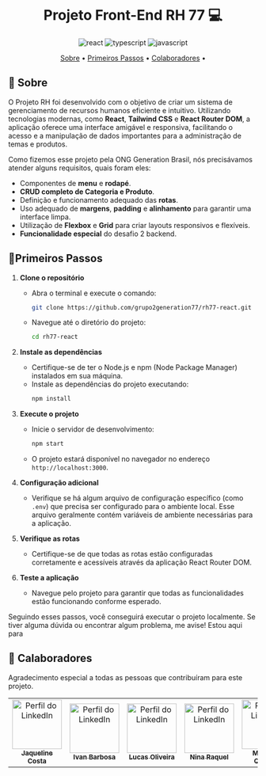 <div align="center">
  
[JAVASCRIPT__BADGE]: https://img.shields.io/badge/Javascript-000?style=for-the-badge&logo=javascript
[TYPESCRIPT__BADGE]: https://img.shields.io/badge/typescript-D4FAFF?style=for-the-badge&logo=typescript
[REACT__BADGE]: https://img.shields.io/badge/React-005CFE?style=for-the-badge&logo=react
  
</div>

<h1 align="center" style="font-weight: bold;">Projeto Front-End RH 77 💻</h1>

<div align="center">
  
![react][REACT__BADGE]
![typescript][TYPESCRIPT__BADGE]
![javascript][JAVASCRIPT__BADGE]

</div>

<p align="center">
 <a href="#about">Sobre</a> • 
 <a href="#started">Primeiros Passos</a> • 
  <a href="#colab">Colaboradores</a> •
</p>


<h2 id="about">📌 Sobre</h2>

O Projeto RH foi desenvolvido com o objetivo de criar um sistema de gerenciamento de recursos humanos eficiente e intuitivo. Utilizando tecnologias modernas, como **React**, **Tailwind CSS** e **React Router DOM**, a aplicação oferece uma interface amigável e responsiva, facilitando o acesso e a manipulação de dados importantes para a administração de temas e produtos.

Como fizemos esse projeto pela ONG Generation Brasil, nós precisávamos atender alguns requisitos, quais foram eles: 

- Componentes de **menu** e **rodapé**.
- **CRUD completo de Categoria e Produto**.
- Definição e funcionamento adequado das **rotas**.
- Uso adequado de **margens**, **padding** e **alinhamento** para garantir uma interface limpa.
- Utilização de **Flexbox** e **Grid** para criar layouts responsivos e flexíveis.
- **Funcionalidade especial** do desafio 2 backend.


<h2 id="started">🚀Primeiros Passos</h2>

1. **Clone o repositório**
   - Abra o terminal e execute o comando:
     ```sh
     git clone https://github.com/grupo2generation77/rh77-react.git
     ```
   - Navegue até o diretório do projeto:
     ```sh
     cd rh77-react
     ```

2. **Instale as dependências**
   - Certifique-se de ter o Node.js e npm (Node Package Manager) instalados em sua máquina.
   - Instale as dependências do projeto executando:
     ```sh
     npm install
     ```

3. **Execute o projeto**
   - Inicie o servidor de desenvolvimento:
     ```sh
     npm start
     ```
   - O projeto estará disponível no navegador no endereço `http://localhost:3000`.

4. **Configuração adicional**
   - Verifique se há algum arquivo de configuração específico (como `.env`) que precisa ser configurado para o ambiente local. Esse arquivo geralmente contém variáveis de ambiente necessárias para a aplicação.

5. **Verifique as rotas**
   - Certifique-se de que todas as rotas estão configuradas corretamente e acessíveis através da aplicação React Router DOM.

6. **Teste a aplicação**
   - Navegue pelo projeto para garantir que todas as funcionalidades estão funcionando conforme esperado.

Seguindo esses passos, você conseguirá executar o projeto localmente. Se tiver alguma dúvida ou encontrar algum problema, me avise! Estou aqui para 

<h2 id="colab">🤝 Calaboradores</h2>

Agradecimento especial a todas as pessoas que contribuíram para este projeto.

<table>
  <tr>
    <td align="center">
      <a href="#">
<img src="https://media.licdn.com/dms/image/v2/D4D03AQHhaZoYRKxtsg/profile-displayphoto-shrink_800_800/profile-displayphoto-shrink_800_800/0/1729899450213?e=1743638400&v=beta&t=IQKOLXKYW-dgsyhahqEpHNtViFOnW2zfsPOA8NClOq4" width="100px;" alt="Perfil do LinkedIn"/><br>
        <sub>
          <b>Jaqueline Costa</b>
        </sub>
      </a>
    </td>
    <td align="center">
      <a href="#">
       <img src="https://media.licdn.com/dms/image/v2/D4D03AQFjWcNyZu2Ptg/profile-displayphoto-shrink_800_800/profile-displayphoto-shrink_800_800/0/1719620770969?e=1743638400&v=beta&t=TkPfs7_n5gGAVjFBBEHTix6uUAa1aVLMqLk-5_1s7z0" width="100px;" alt="Perfil do LinkedIn"/><br>
        <sub>
          <b>Ivan Barbosa</b>
        </sub>
      </a>
    </td>
    <td align="center">
      <a href="#">
       <img src="https://media.licdn.com/dms/image/v2/D4D03AQEkBH9bPMiTKw/profile-displayphoto-shrink_800_800/profile-displayphoto-shrink_800_800/0/1729541301387?e=1743638400&v=beta&t=qXKzsccrOWR6kEaqt_g-pcOy39RU19i5VALw0aiSv-Q" width="100px;" alt="Perfil do LinkedIn"/><br>
        <sub>
          <b>Lucas Oliveira</b>
        </sub>
      </a>
    </td>
     <td align="center">
      <a href="#">
<img src="https://media.licdn.com/dms/image/v2/D4D03AQETZvl8qd4Dyg/profile-displayphoto-shrink_800_800/B4DZQfUeEyHcAc-/0/1735692248536?e=1743638400&v=beta&t=G8wBsIqockdUyoIf_p09bQsP56ZAWLXYq7J8oQFmuqM" width="100px;" alt="Perfil do LinkedIn"/><br>
        <sub>
          <b>Nina Raquel</b>
        </sub>
      </a>
    </td>
     <td align="center">
      <a href="#">
<img src="https://media.licdn.com/dms/image/v2/D4D03AQGNuaxckRDF7Q/profile-displayphoto-shrink_800_800/profile-displayphoto-shrink_800_800/0/1730742826051?e=1743638400&v=beta&t=OEz6bMOclSK3-my6MjeIFoOdt5dcR_8m6Q_6aSdu_hk" width="100px;" alt="Perfil do LinkedIn"/><br>
        <sub>
          <b>Matheus Queiroz</b>
        </sub>
      </a>
    </td>
     <td align="center">
      <a href="#">
<img src="https://media.licdn.com/dms/image/v2/D4D03AQFLw_w4gY3BXQ/profile-displayphoto-shrink_800_800/profile-displayphoto-shrink_800_800/0/1724398107767?e=1743638400&v=beta&t=QIed63iRmZxdOK0Dq-KZiN7ESOIK9QQg8uQ9FN14Qnc" width="100px;" alt="Perfil do LinkedIn"/><br>
        <sub>
          <b>Vitória Manuela</b>
        </sub>
      </a>
    </td>
  </tr>
</table>


